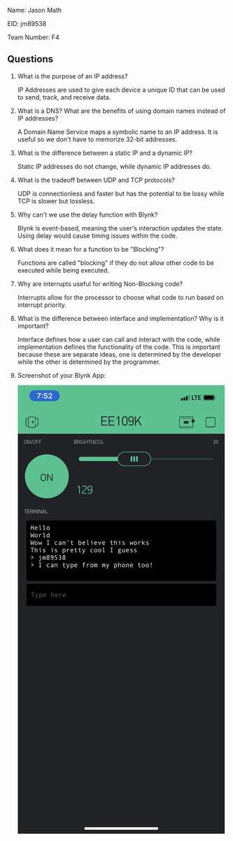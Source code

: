 Name: Jason Math

EID: jm89538

Team Number: F4

## Questions

1. What is the purpose of an IP address?

    IP Addresses are used to give each device a unique ID that can be used to send, track, and receive data.

2. What is a DNS? What are the benefits of using domain names instead of IP addresses?

    A Domain Name Service maps a symbolic name to an IP address. It is useful so we don't have to memorize 32-bit addresses.

3. What is the difference between a static IP and a dynamic IP?

    Static IP addresses do not change, while dynamic IP addresses do.

4. What is the tradeoff between UDP and TCP protocols?

    UDP is connectionless and faster but has the potential to be lossy while TCP is slower but lossless.

5. Why can't we use the delay function with Blynk?

    Blynk is event-based, meaning the user's interaction updates the state. Using delay would cause timing issues within the code.

6. What does it mean for a function to be "Blocking"?

    Functions are called "blocking" if they do not allow other code to be executed while being executed.

7. Why are interrupts useful for writing Non-Blocking code?

    Interrupts allow for the processor to choose what code to run based on interrupt priority.

8. What is the difference between interface and implementation? Why is it important?

   Interface defines how a user can call and interact with the code, while implementation defines the functionality of the code. This is important because these are separate ideas, one is determined by the developer while the other is determined by the programmer.

9. Screenshot of your Blynk App:

    ![your image here->](img/BlynkSS.PNG)
